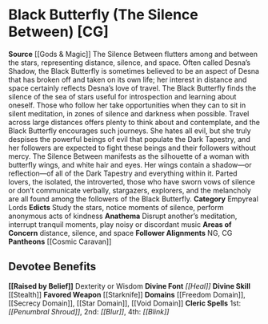 ﻿---
ability:
- Dexterity
- Wisdom
ability_boost:
- Dexterity
- Wisdom
alignment: CG
deity:
- '[[DATABASE/deity/Black Butterfly|Black Butterfly]]'
- '[[DATABASE/deity/Cosmic Caravan|Cosmic Caravan]]'
deity_category: Empyreal Lords
divine_font: Heal
domain:
- '[[DATABASE/domain/Freedom Domain|Freedom]]'
- '[[DATABASE/domain/Secrecy Domain|Secrecy]]'
- '[[DATABASE/domain/Star Domain|Star]]'
- '[[DATABASE/domain/Void Domain|Void]]'
favored_weapon: '[[DATABASE/weapon/Starknife|Starknife]]'
follower_alignment:
- NG
- CG
id: '115'
name: Black Butterfly
rarity: Common
skill:
- '[[DATABASE/skill/Stealth|Stealth]]'
source: '[[DATABASE/source/Gods & Magic|Gods & Magic]]'
trait: null
type: Deity

---
# Black Butterfly (The Silence Between) [CG]

**Source** [[Gods & Magic]] 
The Silence Between flutters among and between the stars, representing distance, silence, and space. Often called Desna’s Shadow, the Black Butterfly is sometimes believed to be an aspect of Desna that has broken off and taken on its own life; her interest in distance and space certainly reflects Desna’s love of travel. The Black Butterfly finds the silence of the sea of stars useful for introspection and learning about oneself. Those who follow her take opportunities when they can to sit in silent meditation, in zones of silence and darkness when possible. Travel across large distances offers plenty to think about and contemplate, and the Black Butterfly encourages such journeys. She hates all evil, but she truly despises the powerful beings of evil that populate the Dark Tapestry, and her followers are expected to fight these beings and their followers without mercy.
 The Silence Between manifests as the silhouette of a woman with butterfly wings, and white hair and eyes. Her wings contain a shadow—or reflection—of all of the Dark Tapestry and everything within it. Parted lovers, the isolated, the introverted, those who have sworn vows of silence or don’t communicate verbally, stargazers, explorers, and the melancholy are all found among the followers of the Black Butterfly.
**Category** Empyreal Lords
**Edicts** Study the stars, notice moments of silence, perform anonymous acts of kindness
**Anathema** Disrupt another’s meditation, interrupt tranquil moments, play noisy or discordant music
**Areas of Concern** distance, silence, and space
**Follower Alignments** NG, CG
**Pantheons** [[Cosmic Caravan]]

## Devotee Benefits

**[[Raised by Belief]]** Dexterity or Wisdom
**Divine Font** _[[Heal]]_
**Divine Skill** [[Stealth]]
**Favored Weapon** [[Starknife]]
**Domains** [[Freedom Domain]], [[Secrecy Domain]], [[Star Domain]], [[Void Domain]]
**Cleric Spells** 1st: _[[Penumbral Shroud]]_, 2nd: _[[Blur]]_, 4th: _[[Blink]]_